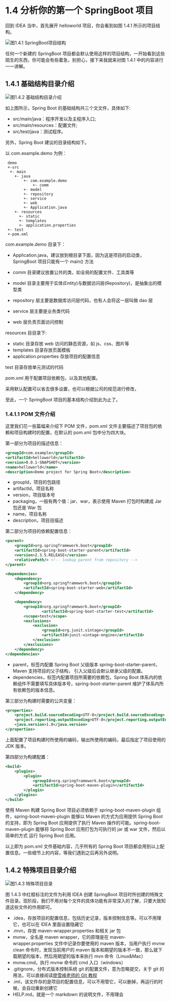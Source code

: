 # 1.4 分析你的第一个 SpringBoot 项目

回到 IDEA 当中，首先展开 helloworld 项目，你会看到如图 1.4.1 所示的项目结构。

![图1.4.1 SpringBoot项目结构](https://tva1.sinaimg.cn/large/0081Kckwly1gkljldiz81j31q00sidl5.jpg)

任何一个新建的 SpringBoot 项目都会默认使用这样的项目结构，一开始看到这些陌生的东西，你可能会有些着急，别担心，接下来我就来对图 1.4.1 中的内容进行一一讲解。

## 1.4.1 基础结构目录介绍

![图1.4.2 基础结构目录介绍](https://tva1.sinaimg.cn/large/0081Kckwly1gkljvcv3qtj30ke0fowfr.jpg)

如上图所示，Spring Boot 的基础结构共三个⽂文件，具体如下:

- src/main/java：程序开发以及主程序⼊口;
- src/main/resources：配置文件;
- src/test/java：测试程序。

另外，Spring Boot 建议的⽬录结构如下。

以 com.example.demo 为例：

```
 demo
 +-src
  +- main
  	+- java
  		+- com.example.demo
  			+- comm
        +- model
        +- repository
        +- service
        +- web
        +- Application.java
  	+- resources
      +- static
      +- templates
      +- application.properties
 +- test
 +-pom.xml
```

com.example.demo ⽬录下：

- Application.java，建议放到根⽬录下⾯，因为这是项目的启动类，SpringBoot 项目只能有一个 main() ⽅法
- comm 目录建议放置公共的类，如全局的配置⽂件、⼯具类等
- model ⽬录主要用于实体(Entity)与数据访问层(Repository)，是抽象出的模型类
- repository 层主要是数据库访问层代码，也有人会将这一层叫做 dao 层

- service 层主要是业务类代码
- web 层负责⻚面访问控制

resources ⽬目录下:

- static ⽬录存放 web 访问的静态资源，如 js、css、图⽚等
- templates ⽬录存放⻚面模板
- application.properties 存放项目的配置信息

test ⽬录存放单元测试的代码

pom.xml 用于配置项⽬依赖包，以及其他配置。

采⽤默认配置可以省去很多设置，也可以根据公司的规范进行修改，

至此，一个 SpringBoot 项目的基本结构介绍到此为止了。

### 1.4.1.1 POM 文件介绍

这里我们花一些篇幅来介绍下 POM 文件，pom.xml 文件主要描述了项目包的依赖和项目构建时的配置，在默认的 pom.xml 包中分为四大块。

第一部分为项目的描述信息：

```xml
<groupId>com.example</groupId>
<artifactId>helloworld</artifactId>
<version>0.0.1-SNAPSHOT</version>
<name>helloworld</name>
<description>Demo project for Spring Boot</description>
```

- groupId，项⽬的包路径
- artifactId，项⽬名称
- version，项⽬版本号
- packaging，⼀般有两个值：jar、war，表示使⽤ Maven 打包时构建成 Jar 包还是 War 包
- name，项目名称
- description，项⽬目描述

第二部分为项⽬的依赖配置信息：

```xml
<parent>
    <groupId>org.springframework.boot</groupId>
    <artifactId>spring-boot-starter-parent</artifactId>
    <version>2.3.5.RELEASE</version>
    <relativePath/> <!-- lookup parent from repository -->
</parent>

<dependencies>
    <dependency>
        <groupId>org.springframework.boot</groupId>
        <artifactId>spring-boot-starter-web</artifactId>
    </dependency>

    <dependency>
        <groupId>org.springframework.boot</groupId>
        		<artifactId>spring-boot-starter-test</artifactId>
        <scope>test</scope>
        <exclusions>
            <exclusion>
                <groupId>org.junit.vintage</groupId>
                <artifactId>junit-vintage-engine</artifactId>
            </exclusion>
        </exclusions>
    </dependency>
</dependencies>
```

- parent，标签内配置 Spring Boot ⽗级版本 spring-boot-starter-parent，Maven ⽀持项目的父子结构， 引入父级后会默认继承⽗级的配置。
- dependencies，标签内配置项⽬所需要的依赖包，Spring Boot 体系内的依赖组件不需要填写具体版本号，spring-boot-starter-parent 维护了体系内所有依赖包的版本信息。

第三部分为构建时需要的公共变量：

```xml
<properties>
    <project.build.sourceEncoding>UTF-8</project.build.sourceEncoding>
    <project.reporting.outputEncoding>UTF-8</project.reporting.outputEncoding>
    <java.version>1.8</java.version>
</properties>
```

上面配置了项⽬构建时所使⽤的编码，输出所使用的编码，最后指定了项⽬使⽤的 JDK 版本。

第四部分为构建配置：

```xml
<build>
    <plugins>
        <plugin>
            <groupId>org.springframework.boot</groupId>
            <artifactId>spring-boot-maven-plugin</artifactId>
        </plugin>
    </plugins>
</build>
```

使用 Maven 构建 Spring Boot 项目必须依赖于 spring-boot-maven-plugin 组件，spring-boot-maven-plugin 能够以 Maven 的方式为应用提供 Spring Boot 的支持，即为 Spring Boot 应用提供了执行 Maven 操作的可能。spring-boot-maven-plugin 能够将 Spring Boot 应用打包为可执⾏的 jar 或 war 文件，然后以简单的⽅式 运行 Spring Boot 应用。

以上即为 pom.xml 文件基础内容，⼏乎所有的 Spring Boot 项目都会用到以上配置信息。一些细节上的内容，等我们遇到之后再另外说明。

## 1.4.2 特殊项目目录介绍

![图1.4.3 特殊项目目录](https://tva1.sinaimg.cn/large/0081Kckwgy1gkmbwqvry4j30jq0ocac7.jpg)

图 1.4.3 中红框标注的文件为利用 IDEA 创建 SpringBoot 项目时所创建的特殊文件目录。现阶段，我们不用对每个文件的具体功能有非常深入的了解，只要大致知道这些文件的作用即可。

- .idea，存放项目的配置信息，包括历史记录，版本控制信息等。可以不用理它，也可以在 IDEA 里面设置隐藏它
- .mvn，存放 maven-wrapper.properties 和相关 jar 包
- mvnw，全名是 maven wrapper，它的原理是在 maven-wrapper.properties 文件中记录你要使用的 maven 版本，当用户执行 mvnw clean 命令时，发现当前用户的 maven 版本和期望的版本不一致，那么就下载期望的版本，然后用期望的版本来执行 mvn 命令（Linux&Mac）
- mvnw.cmd，执行 mvnw 命令的 cmd 入口（windows）
- .gitignore，分布式版本控制系统 git 的配置文件，意为忽略提交，关于 git 的用法，可以直接阅读[廖雪峰老师的 GIt 教程](https://www.liaoxuefeng.com/wiki/896043488029600)
- .iml，该文件存的是项目的配置信息，可以不用管它，可以删掉，再运行的时候，会自动重新创建它
- HELP.md，就是一个 markdown 的说明文件，不用理会
